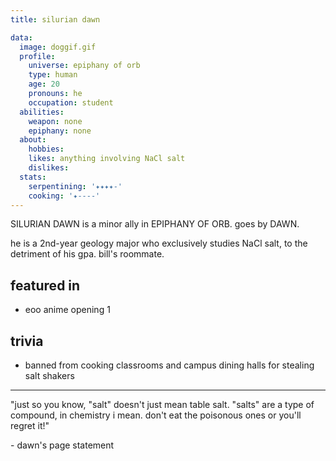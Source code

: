```yaml
---
title: silurian dawn

data:
  image: doggif.gif
  profile:
    universe: epiphany of orb
    type: human
    age: 20
    pronouns: he
    occupation: student
  abilities:
    weapon: none
    epiphany: none
  about:
    hobbies:
    likes: anything involving NaCl salt
    dislikes:
  stats:
    serpentining: '✦✦✦✦-'
    cooking: '✦----'
---
```


SILURIAN DAWN is a minor ally in EPIPHANY OF ORB. goes by DAWN.

he is a 2nd-year geology major who exclusively studies NaCl salt, to the detriment of his gpa. bill's roommate.

## featured in

- eoo anime opening 1

## trivia

- banned from cooking classrooms and campus dining halls for stealing salt shakers

---

"just so you know, "salt" doesn't just mean table salt. "salts" are a type of compound, in chemistry i mean. don't eat the poisonous ones or you'll regret it!"

\- dawn's page statement
